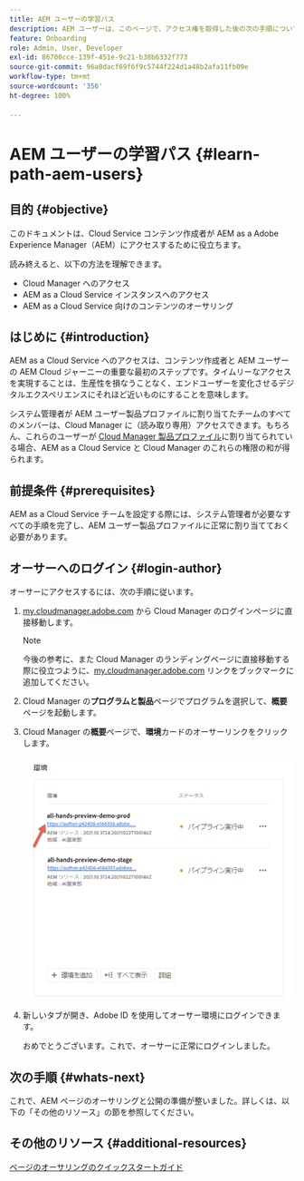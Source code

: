 ```yaml
---
title: AEM ユーザーの学習パス
description: AEM ユーザーは、このページで、アクセス権を取得した後の次の手順について確認してください
feature: Onboarding
role: Admin, User, Developer
exl-id: 86700cce-139f-451e-9c21-b38b6332f773
source-git-commit: 96a0dacf69f6f9c5744f224d1a48b2afa11fb09e
workflow-type: tm+mt
source-wordcount: '356'
ht-degree: 100%

---
```


# AEM ユーザーの学習パス {#learn-path-aem-users}

## 目的 {#objective}

このドキュメントは、Cloud Service コンテンツ作成者が AEM as a Adobe Experience Manager（AEM）にアクセスするために役立ちます。

読み終えると、以下の方法を理解できます。

* Cloud Manager へのアクセス
* AEM as a Cloud Service インスタンスへのアクセス
* AEM as a Cloud Service 向けのコンテンツのオーサリング

## はじめに  {#introduction}

AEM as a Cloud Service へのアクセスは、コンテンツ作成者と AEM ユーザーの AEM Cloud ジャーニーの重要な最初のステップです。タイムリーなアクセスを実現することは、生産性を損なうことなく、エンドユーザーを変化させるデジタルエクスペリエンスにそれほど近いものにすることを意味します。

システム管理者が AEM ユーザー製品プロファイルに割り当てたチームのすべてのメンバーは、Cloud Manager に（読み取り専用）アクセスできます。もちろん、これらのユーザーが [Cloud Manager 製品プロファイル](https://experienceleague.adobe.com/docs/experience-manager-cloud-service/onboarding/onboarding-concepts/aem-cs-team-product-profiles.html?lang=ja#cloud-manager-product-profiles)に割り当てられている場合、AEM as a Cloud Service と Cloud Manager のこれらの権限の和が得られます。

## 前提条件  {#prerequisites}

AEM as a Cloud Service チームを設定する際には、システム管理者が必要なすべての手順を完了し、AEM ユーザー製品プロファイルに正常に割り当てておく必要があります。

## オーサーへのログイン {#login-author}

オーサーにアクセスするには、次の手順に従います。

1. [my.cloudmanager.adobe.com](https://my.cloudmanager.adobe.com/) から Cloud Manager のログインページに直接移動します。

   >[!NOTE]
   >今後の参考に、また Cloud Manager のランディングページに直接移動する際に役立つように、[my.cloudmanager.adobe.com](https://my.cloudmanager.adobe.com/) リンクをブックマークに追加してください。

1. Cloud Manager の&#x200B;**プログラムと製品**&#x200B;ページでプログラムを選択して、**概要**&#x200B;ページを起動します。

1. Cloud Manager の&#x200B;**概要**&#x200B;ページで、**環境**&#x200B;カードのオーサーリンクをクリックします。

   ![](/help/journey-onboarding/assets/author-environ.png)

1. 新しいタブが開き、Adobe ID を使用してオーサー環境にログインできます。

   おめでとうございます。これで、オーサーに正常にログインしました。

## 次の手順 {#whats-next}

これで、AEM ページのオーサリングと公開の準備が整いました。詳しくは、以下の「その他のリソース」の節を参照してください。

## その他のリソース {#additional-resources}

[ページのオーサリングのクイックスタートガイド](https://experienceleague.adobe.com/docs/experience-manager-cloud-service/sites/authoring/getting-started/quick-start.html?lang=ja)
